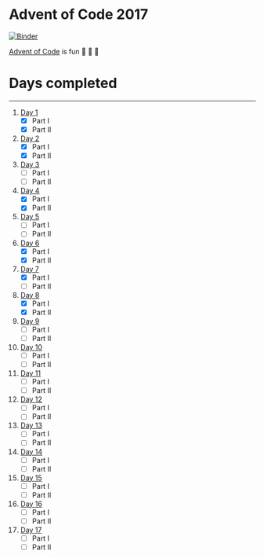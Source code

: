 Advent of Code 2017
====

[![Binder](https://mybinder.org/badge.svg)](https://mybinder.org/v2/gh/brianspiering/advent_2017/master)

[Advent of Code](http://adventofcode.com/2017) is fun 🎄 🎅 🎁

# Days completed
-----

1. [Day 1](day_01.ipynb) 
    - [x] Part I
    - [X] Part II  
1. [Day 2](day_02.ipynb) 
    - [x] Part I  
    - [X] Part II  
1. [Day 3](day_03.ipynb) 
    - [ ] Part I  
    - [ ] Part II  
1. [Day 4](day_04.ipynb) 
    - [x] Part I  
    - [X] Part II  
1. [Day 5](day_05.ipynb) 
    - [ ] Part I  
    - [ ] Part II  
1. [Day 6](day_06.ipynb) 
    - [x] Part I  
    - [X] Part II  
1. [Day 7](day_07.ipynb) 
    - [x] Part I  
    - [ ] Part II  
1. [Day 8](day_08.ipynb) 
    - [x] Part I  
    - [x] Part II  
1. [Day 9](day_09.ipynb) 
    - [ ] Part I  
    - [ ] Part II  
1. [Day 10](day_10.ipynb) 
    - [ ] Part I  
    - [ ] Part II  
1. [Day 11](day_11.ipynb) 
    - [ ] Part I  
    - [ ] Part II  
1. [Day 12](day_12.ipynb) 
    - [ ] Part I  
    - [ ] Part II  
1. [Day 13](day_13.ipynb) 
    - [ ] Part I  
    - [ ] Part II  
1. [Day 14](day_14.ipynb) 
    - [ ] Part I  
    - [ ] Part II  
1. [Day 15](day_15.ipynb) 
    - [ ] Part I  
    - [ ] Part II  
1. [Day 16](day_16.ipynb) 
    - [ ] Part I  
    - [ ] Part II  
1. [Day 17](day_17.ipynb) 
    - [ ] Part I  
    - [ ] Part II  

